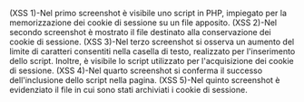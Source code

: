 (XSS 1)-Nel primo screenshot è visibile uno script in PHP, impiegato per la memorizzazione dei cookie di sessione su un file apposito.
(XSS 2)-Nel secondo screenshot è mostrato il file destinato alla conservazione dei cookie di sessione.
(XSS 3)-Nel terzo screenshot si osserva un aumento del limite di caratteri consentiti nella casella di testo, realizzato per l'inserimento dello script. Inoltre, è visibile lo script utilizzato per l'acquisizione dei cookie di sessione.
(XSS 4)-Nel quarto screenshot si conferma il successo dell'inclusione dello script nella pagina.
(XSS 5)-Nel quinto screenshot è evidenziato il file in cui sono stati archiviati i cookie di sessione.
